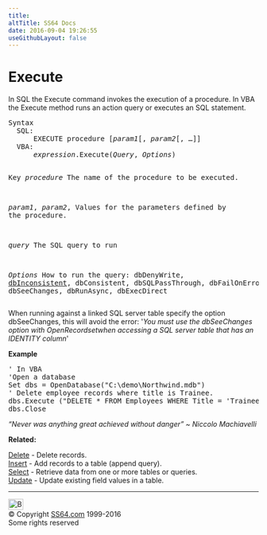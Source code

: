 ```yaml
---
title:
altTitle: SS64 Docs
date: 2016-09-04 19:26:55
useGithubLayout: false
---
```

<!-- #BeginLibraryItem "/Library/head_access.lbi" --><!-- #EndLibraryItem --><h1>Execute</h1>
<p>  In SQL the Execute command invokes the execution of a procedure. In VBA the Execute method runs an action query or executes an SQL statement.</p>
<pre>Syntax
  SQL:
      EXECUTE procedure [<i>param1</i>[, <i>param2</i>[, …]]
  VBA:
      <i>expression</i>.Execute(<i>Query</i>, <i>Options</i>)

Key
   <i>procedure</i>         The name of the procedure to be executed.

   <i>param1</i>, <i>param2</i>,   Values for the parameters defined by the procedure.

   <i>query</i>             The SQL query to run

   <i>Options</i>           How to run the query:
                     dbDenyWrite, <u>dbInconsistent</u>, dbConsistent,
                     dbSQLPassThrough, dbFailOnError, dbSeeChanges,
                     dbRunAsync, dbExecDirect
</pre>
<p>When running against a linked SQL server table specify the option dbSeeChanges, this will avoid the error: '<i>You must use the dbSeeChanges option with OpenRecordsetwhen accessing a SQL server table that has an IDENTITY column</i>' </p>
<p><b>Example</b></p>
<pre><span class="body">' In VBA</span>
'Open a database
Set dbs = OpenDatabase("C:\demo\Northwind.mdb")
' Delete employee records where title is Trainee.
dbs.Execute ("DELETE * FROM Employees WHERE Title = 'Trainee';" , dbFailOnError Or dbSeeChanges)
dbs.Close </pre>
<p class="quote"><i>“Never was anything great achieved without danger” ~ Niccolo Machiavelli</i></p>
<p><b>Related:</b></p>
<p><a href="delete.html">Delete</a> - Delete records.<br>
<a href="insert.html">Insert</a> - Add records to a table (append query).<br>
<a href="select.html">Select</a> - Retrieve data from one or more tables or queries.<br>
<a href="update.html">Update</a> - Update existing field values in a table.</p><!-- #BeginLibraryItem "/Library/foot_access.lbi" --><p>
<!-- access -->

<hr>
<div id="bl" class="footer"><a href="execute.html#"><img src="../images/top.png" width="30" height="22" alt="Back to the Top"></a></div>
<div id="br" class="footer, tagline">© Copyright <a href="../index.html">SS64.com</a> 1999-2016<br>
Some rights reserved</div><!-- #EndLibraryItem -->

